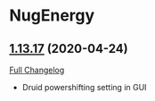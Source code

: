 # NugEnergy

## [1.13.17](https://github.com/rgd87/NugEnergy/tree/1.13.17) (2020-04-24)
[Full Changelog](https://github.com/rgd87/NugEnergy/compare/1.13.16...1.13.17)

- Druid powershifting setting in GUI  
